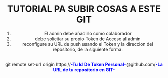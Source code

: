 <style>
  b {
    color:blue
  }
</style>

<center> 

  <H1> TUTORIAL PA SUBIR COSAS A ESTE GIT</H1>
  <ol>
    <li>El admin debe añadirlo como colaborador</li>
    <li>debe solicitar su propio Token de Acceso al admin</li>
    <li>reconfigure su URL de push usando el Token y la direccion del repositorio, de la siguiente forma:</li>
  </ol>
  <br>
  git remote set-url origin https://<b>-Tu Id De Token Personal-</b>@github.com/<b>-La URL de tu repositorio en GIT-</b>

</center>

